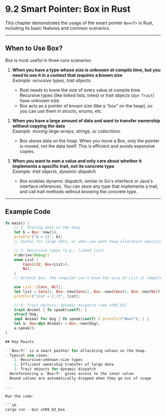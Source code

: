 # 9.2 Smart Pointer: Box<T> in Rust

This chapter demonstrates the usage of the smart pointer `Box<T>` in Rust, including its basic features and common scenarios.

---

## When to Use Box<T>?

Box<T> is most useful in three core scenarios:

1. **When you have a type whose size is unknown at compile time, but you need to use it in a context that requires a known size**  
   *Example: recursive types, trait objects.*
   - Rust needs to know the size of every value at compile time. Recursive types (like linked lists, trees) or trait objects (`dyn Trait`) have unknown size.
   - Box<T> acts as a pointer of known size (like a "box" on the heap), so you can use them in structs, enums, etc.

2. **When you have a large amount of data and want to transfer ownership without copying the data**  
   *Example: moving large arrays, strings, or collections.*
   - Box<T> stores data on the heap. When you move a Box, only the pointer is moved, not the data itself. This is efficient and avoids expensive copies.

3. **When you want to own a value and only care about whether it implements a specific trait, not its concrete type**  
   *Example: trait objects, dynamic dispatch.*
   - Box<dyn Trait> enables dynamic dispatch, similar to Go's interface or Java's interface references. You can store any type that implements a trait, and call trait methods without knowing the concrete type.

---

## Example Code

```rust
fn main() {
    // 1. Storing data on the heap
    let b = Box::new(5);
    println!("b = {}", b);
    // Useful for large data, or when you want heap allocation explicitly.

    // 2. Recursive types (e.g., linked list)
    #[derive(Debug)]
    enum List {
        Cons(i32, Box<List>),
        Nil,
    }
    // Without Box, the compiler can't know the size of List at compile time.

    use List::{Cons, Nil};
    let list = Cons(1, Box::new(Cons(2, Box::new(Cons(3, Box::new(Nil))))));
    println!("list = {:?}", list);

    // 3. Trait objects: dynamic dispatch (see ch09_03)
    trait Animal { fn speak(&self); }
    struct Dog;
    impl Animal for Dog { fn speak(&self) { println!("Woof"); } }
    let a: Box<dyn Animal> = Box::new(Dog);
    a.speak();
}

## Key Points

- `Box<T>` is a smart pointer for allocating values on the heap.
- Typical use cases:
    1. Recursive/unknown-size types
    2. Efficient ownership transfer of large data
    3. Trait objects for dynamic dispatch
- Dereferencing a `Box<T>` gives access to the inner value.
- Boxed values are automatically dropped when they go out of scope.

---

Run the code:

```sh
cargo run --bin ch09_02_box
